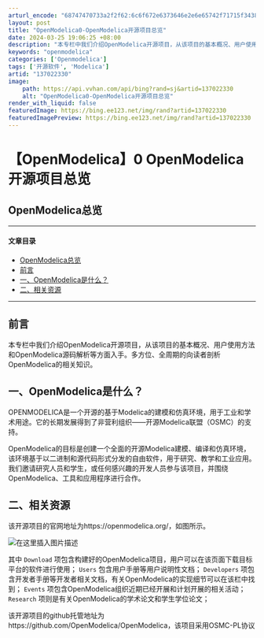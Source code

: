 ```yaml
---
arturl_encode: "68747470733a2f2f62:6c6f672e6373646e2e6e65742f71715f34383038313836382f:61727469636c652f64657461696c732f313337303232333330"
layout: post
title: "OpenModelica0-OpenModelica开源项目总览"
date: 2024-03-25 19:06:25 +08:00
description: "本专栏中我们介绍OpenModelica开源项目，从该项目的基本概况、用户使用方法和OpenMode"
keywords: "openmodelica"
categories: ['Openmodelica']
tags: ['开源软件', 'Modelica']
artid: "137022330"
image:
    path: https://api.vvhan.com/api/bing?rand=sj&artid=137022330
    alt: "OpenModelica0-OpenModelica开源项目总览"
render_with_liquid: false
featuredImage: https://bing.ee123.net/img/rand?artid=137022330
featuredImagePreview: https://bing.ee123.net/img/rand?artid=137022330
---
```


# 【OpenModelica】0 OpenModelica开源项目总览

## OpenModelica总览

---

#### 文章目录

* [OpenModelica总览](#OpenModelica_0)
* [前言](#_11)
* [一、OpenModelica是什么？](#OpenModelica_15)
* [二、相关资源](#_19)

---

## 前言

本专栏中我们介绍OpenModelica开源项目，从该项目的基本概况、用户使用方法和OpenModelica源码解析等方面入手。多方位、全周期的向读者剖析OpenModelica的相关知识。

## 一、OpenModelica是什么？

OPENMODELICA是一个开源的基于Modelica的建模和仿真环境，用于工业和学术用途。它的长期发展得到了非营利组织——开源Modelica联盟（OSMC）的支持。
  
OpenModelica的目标是创建一个全面的开源Modelica建模、编译和仿真环境，该环境基于以二进制和源代码形式分发的自由软件，用于研究、教学和工业应用。我们邀请研究人员和学生，或任何感兴趣的开发人员参与该项目，并围绕OpenModelica、工具和应用程序进行合作。

## 二、相关资源

该开源项目的官网地址为https://openmodelica.org/，如图所示。
  
![在这里插入图片描述](https://i-blog.csdnimg.cn/blog_migrate/ee2fceaaf3ea6ba2868335896a5e3eba.png)
  
其中
`Download`
项包含构建好的OpenModelica项目，用户可以在该页面下载目标平台的软件进行使用；
`Users`
包含用户手册等用户说明性文档；
`Developers`
项包含开发者手册等开发者相关文档，有关OpenModelica的实现细节可以在该栏中找到；
`Events`
项包含OpenModelica组织近期已经开展和计划开展的相关活动；
`Research`
项则是有关OpenModelica的学术论文和学生学位论文；
  
该开源项目的github托管地址为https://github.com/OpenModelica/OpenModelica，该项目采用OSMC-PL协议